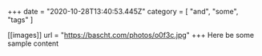 +++
date = "2020-10-28T13:40:53.445Z"
category = [ "and", "some", "tags" ]

[[images]]
url = "https://bascht.com/photos/o0f3c.jpg"
+++
Here be some sample content
